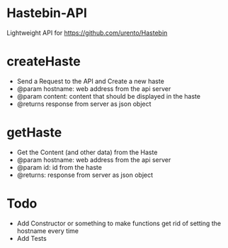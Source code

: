 # Hastebin-API

Lightweight API for https://github.com/urento/Hastebin

# createHaste

- Send a Request to the API and Create a new haste
- @param hostname: web address from the api server
- @param content: content that should be displayed in the haste
- @returns response from server as json object

# getHaste

- Get the Content (and other data) from the Haste
- @param hostname: web address from the api server
- @param id: id from the haste
- @returns: response from server as json object

# Todo

- Add Constructor or something to make functions get rid of setting the hostname every time
- Add Tests
